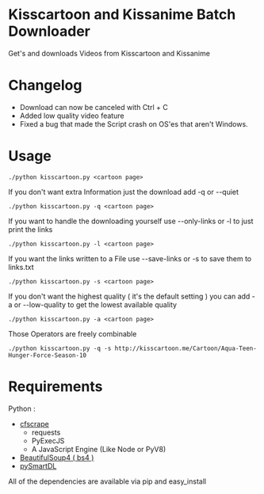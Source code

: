 # Kisscartoon and Kissanime Batch Downloader

Get's and downloads Videos from Kisscartoon and Kissanime

# Changelog

* Download can now be canceled with Ctrl + C
* Added low quality video feature
* Fixed a bug that made the Script crash on OS'es that aren't Windows.

# Usage


```./python kisscartoon.py <cartoon page> ```

If you don't want extra Information just the download add -q or --quiet

```./python kisscartoon.py -q <cartoon page> ```

If you want to handle the downloading yourself use --only-links or -l to just print the links

```./python kisscartoon.py -l <cartoon page> ```

If you want the links written to a File use --save-links or -s to save them to links.txt

```./python kisscartoon.py -s <cartoon page> ```

If you don't want the highest quality ( it's the default setting ) you can add -a or --low-quality to get the lowest available quality

```./python kisscartoon.py -a <cartoon page> ```


Those Operators are freely combinable


```./python kisscartoon.py -q -s http://kisscartoon.me/Cartoon/Aqua-Teen-Hunger-Force-Season-10```

# Requirements

Python :

* [cfscrape](https://github.com/Anorov/cloudflare-scrape/)
  * requests
  * PyExecJS
  * A JavaScript Engine (Like Node or PyV8)
* [BeautifulSoup4 ( bs4 )](https://pypi.python.org/pypi/beautifulsoup4)
* [pySmartDL](https://pypi.python.org/pypi/pySmartDL/)

All of the dependencies are available via pip and easy_install


 


